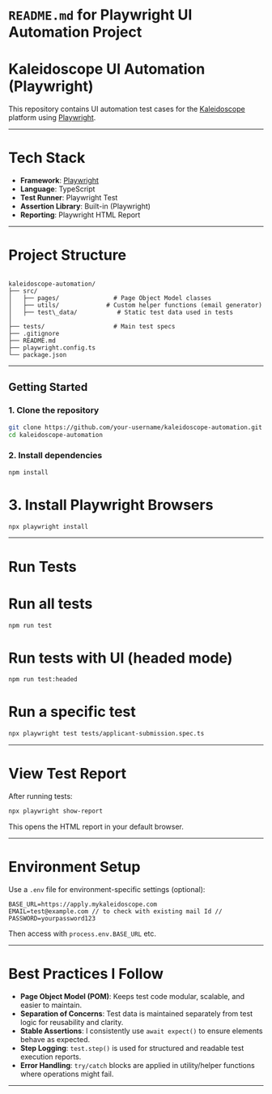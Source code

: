 # `README.md` for Playwright UI Automation Project

# Kaleidoscope UI Automation (Playwright)

This repository contains UI automation test cases for the [Kaleidoscope](https://apply.mykaleidoscope.com/) platform using [Playwright](https://playwright.dev/).

---

# Tech Stack

- **Framework**: [Playwright](https://playwright.dev/)
- **Language**: TypeScript
- **Test Runner**: Playwright Test
- **Assertion Library**: Built-in (Playwright)
- **Reporting**: Playwright HTML Report

---

# Project Structure

```

kaleidoscope-automation/
├── src/
│   ├── pages/               # Page Object Model classes
│   ├── utils/             # Custom helper functions (email generator)
│   ├── test\_data/           # Static test data used in tests
│               
├── tests/                   # Main test specs
├── .gitignore
├── README.md
├── playwright.config.ts
└── package.json

```

---

## Getting Started

### 1. Clone the repository

```bash
git clone https://github.com/your-username/kaleidoscope-automation.git
cd kaleidoscope-automation
````

### 2. Install dependencies

```bash
npm install
```

# 3. Install Playwright Browsers

```bash
npx playwright install
```

---

# Run Tests

# Run all tests

```bash
npm run test
```

# Run tests with UI (headed mode)

```bash
npm run test:headed
```

# Run a specific test

```bash
npx playwright test tests/applicant-submission.spec.ts
```

---

# View Test Report

After running tests:

```bash
npx playwright show-report
```

This opens the HTML report in your default browser.

---


# Environment Setup

Use a `.env` file for environment-specific settings (optional):

```
BASE_URL=https://apply.mykaleidoscope.com
EMAIL=test@example.com // to check with existing mail Id //
PASSWORD=yourpassword123
```

Then access with `process.env.BASE_URL` etc.

---

# Best Practices I Follow

* **Page Object Model (POM)**: Keeps test code modular, scalable, and easier to maintain.
* **Separation of Concerns**: Test data is maintained separately from test logic for reusability and clarity.
* **Stable Assertions**: I consistently use `await expect()` to ensure elements behave as expected.
* **Step Logging**: `test.step()` is used for structured and readable test execution reports.
* **Error Handling**: `try/catch` blocks are applied in utility/helper functions where operations might fail.

---
